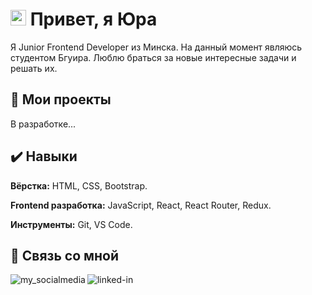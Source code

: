 
# <img src="https://media.giphy.com/media/hvRJCLFzcasrR4ia7z/giphy.gif" width="25px"> Привет, я Юра
Я Junior Frontend Developer из Минска. На данный момент являюсь студентом Бгуира. Люблю браться за новые интересные задачи и решать их. 

  
## 📌 Мои проекты

В разработке...
  
## ✔️ Навыки

**Вёрстка:** HTML, CSS, Bootstrap.

**Frontend разработка:** JavaScript, React, React Router, Redux.

**Инструменты:** Git, VS Code.

  
## 🔗 Связь со мной

[<img align="left" alt="my_socialmedia" title="Мои социальные сети" src="https://img.shields.io/badge/my_site-000?style=for-the-badge&logo=ko-fi&logoColor=white" />](https://linkrr.ru/vechorko.yura)
[<img align="left" alt="linked-in" title="Мой LinkedIn" src="https://img.shields.io/badge/linkedin-%230077B5.svg?&style=for-the-badge&logo=linkedin&logoColor=white" />](https://www.linkedin.com/in/yura-vechorko-6087b717b/)

